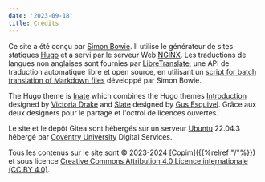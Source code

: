 ```yaml
---
date: '2023-09-18'
title: Crédits
---
```


Ce site a été conçu par [Simon Bowie](https://simonxix.com). Il utilise le générateur de sites statiques [Hugo](https://gohugo.io/) et a servi par le serveur Web [NGINX](https://www.nginx.com/). Les traductions de langues non anglaises sont fournies par [LibreTranslate](https://libretranslate.com/), une API de traduction automatique libre et open source, en utilisant un [script for batch translation of Markdown files](https://github.com/SimonXIX/Markdown_translation) développé par Simon Bowie.

The Hugo theme is [Inate](https://github.com/COPIM/inate-hugo) which combines the Hugo themes [Introduction](https://github.com/victoriadrake/hugo-theme-introduction) designed by [Victoria Drake](https://victoria.dev) and [Slate](https://github.com/gesquive/slate) designed by [Gus Esquivel](https://github.com/gesquive). Grâce aux deux designers pour le partage et l'octroi de licences ouvertes.

Le site et le dépôt Gitea sont hébergés sur un serveur [Ubuntu](https://ubuntu.com/) 22.04.3 hébergé par [Coventry University](https://www.coventry.ac.uk/) Digital Services.

Tous les contenus sur le site sont © 2023-2024 [Copim]({{%relref "/"%}}) et sous licence [Creative Commons Attribution 4.0 Licence internationale (CC BY 4.0)](https://creativecommons.org/licenses/by/4.0/).